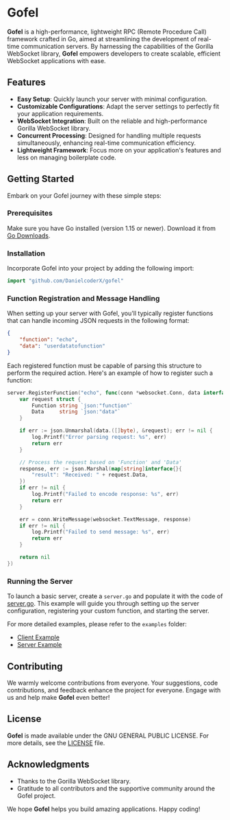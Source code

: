 # Gofel

**Gofel** is a high-performance, lightweight RPC (Remote Procedure Call) framework crafted in Go, aimed at streamlining the development of real-time communication servers. By harnessing the capabilities of the Gorilla WebSocket library, **Gofel** empowers developers to create scalable, efficient WebSocket applications with ease.

## Features

- **Easy Setup**: Quickly launch your server with minimal configuration.
- **Customizable Configurations**: Adapt the server settings to perfectly fit your application requirements.
- **WebSocket Integration**: Built on the reliable and high-performance Gorilla WebSocket library.
- **Concurrent Processing**: Designed for handling multiple requests simultaneously, enhancing real-time communication efficiency.
- **Lightweight Framework**: Focus more on your application's features and less on managing boilerplate code.

## Getting Started

Embark on your Gofel journey with these simple steps:

### Prerequisites

Make sure you have Go installed (version 1.15 or newer). Download it from [Go Downloads](https://golang.org/dl/).

### Installation

Incorporate Gofel into your project by adding the following import:

```go
import "github.com/DanielcoderX/gofel"
```

### Function Registration and Message Handling

When setting up your server with Gofel, you'll typically register functions that can handle incoming JSON requests in the following format:

```json
{
    "function": "echo",
    "data": "userdatatofunction"
}
```

Each registered function must be capable of parsing this structure to perform the required action. Here's an example of how to register such a function:

```go
server.RegisterFunction("echo", func(conn *websocket.Conn, data interface{}) error {
    var request struct {
        Function string `json:"function"`
        Data     string `json:"data"`
    }

    if err := json.Unmarshal(data.([]byte), &request); err != nil {
        log.Printf("Error parsing request: %s", err)
        return err
    }

    // Process the request based on 'Function' and 'Data'
    response, err := json.Marshal(map[string]interface{}{
        "result": "Received: " + request.Data,
    })
    if err != nil {
        log.Printf("Failed to encode response: %s", err)
        return err
    }

    err = conn.WriteMessage(websocket.TextMessage, response)
    if err != nil {
        log.Printf("Failed to send message: %s", err)
        return err
    }

    return nil
})
```

### Running the Server

To launch a basic server, create a `server.go` and populate it with the code of [server.go](examples/server/server.go). This example will guide you through setting up the server configuration, registering your custom function, and starting the server.

For more detailed examples, please refer to the `examples` folder:
- [Client Example](examples/client/client.go)
- [Server Example](examples/server/server.go)

## Contributing

We warmly welcome contributions from everyone. Your suggestions, code contributions, and feedback enhance the project for everyone. Engage with us and help make **Gofel** even better!

## License

**Gofel** is made available under the GNU GENERAL PUBLIC LICENSE. For more details, see the [LICENSE](LICENSE) file.

## Acknowledgments

- Thanks to the Gorilla WebSocket library.
- Gratitude to all contributors and the supportive community around the Gofel project.

We hope **Gofel** helps you build amazing applications. Happy coding!